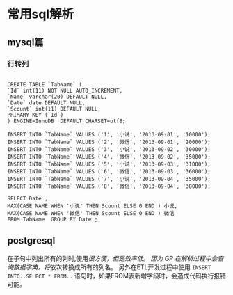# 常用sql解析

## mysql篇

###  行转列

  ```

  CREATE TABLE `TabName` (
  `Id` int(11) NOT NULL AUTO_INCREMENT,
  `Name` varchar(20) DEFAULT NULL,
  `Date` date DEFAULT NULL,
  `Scount` int(11) DEFAULT NULL,
  PRIMARY KEY (`Id`)
  ) ENGINE=InnoDB  DEFAULT CHARSET=utf8;

  INSERT INTO `TabName` VALUES ('1', '小说', '2013-09-01', '10000');
  INSERT INTO `TabName` VALUES ('2', '微信', '2013-09-01', '20000');
  INSERT INTO `TabName` VALUES ('3', '小说', '2013-09-02', '30000');
  INSERT INTO `TabName` VALUES ('4', '微信', '2013-09-02', '35000');
  INSERT INTO `TabName` VALUES ('5', '小说', '2013-09-03', '31000');
  INSERT INTO `TabName` VALUES ('6', '微信', '2013-09-03', '36000');
  INSERT INTO `TabName` VALUES ('7', '小说', '2013-09-04', '35000');
  INSERT INTO `TabName` VALUES ('8', '微信', '2013-09-04', '38000');

  SELECT Date ,
  MAX(CASE NAME WHEN '小说' THEN Scount ELSE 0 END ) 小说,
  MAX(CASE NAME WHEN '微信' THEN Scount ELSE 0 END ) 微信
  FROM TabName  GROUP BY Date ;

  ```


## postgresql
在子句中列出所有的列时,使用*很方便，但是效率低。
因为 GP 在解析过程中会查询数据字典，将*依次转换成所有的列名。
另外在ETL开发过程中使用 ` INSERT INTO..SELECT * FROM.. ` 语句时，如果FROM表新增字段时，会造成代码执行报错可能。
